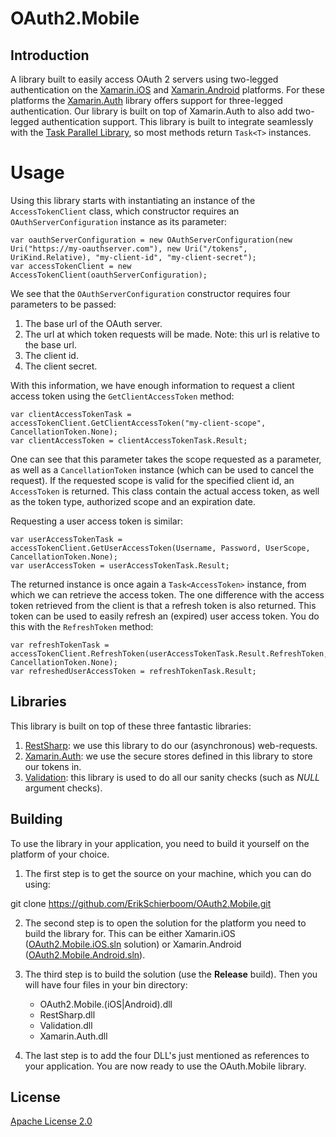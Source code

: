 # OAuth2.Mobile

## Introduction

A library built to easily access OAuth 2 servers using two-legged authentication on the [Xamarin.iOS](http://xamarin.com/ios) and [Xamarin.Android](http://xamarin.com/monoforandroid) platforms. For these platforms the [Xamarin.Auth](https://github.com/xamarin/Xamarin.Auth) library offers support for three-legged authentication. Our library is built on top of Xamarin.Auth to also add two-legged authentication support. This library is built to integrate seamlessly with the [Task Parallel Library](http://msdn.microsoft.com/en-us/library/dd460717.aspx), so most methods return `Task<T>` instances.

# Usage

Using this library starts with instantiating an instance of the `AccessTokenClient` class, which constructor requires an `OAuthServerConfiguration` instance as its parameter:

	var oauthServerConfiguration = new OAuthServerConfiguration(new Uri("https://my-oauthserver.com"), new Uri("/tokens", UriKind.Relative), "my-client-id", "my-client-secret");
    var accessTokenClient = new AccessTokenClient(oauthServerConfiguration);

We see that the `OAuthServerConfiguration` constructor requires four parameters to be passed:

1. The base url of the OAuth server.
2. The url at which token requests will be made. Note: this url is relative to the base url.
3. The client id.
4. The client secret.

With this information, we have enough information to request a client access token using the `GetClientAccessToken` method:

	var clientAccessTokenTask = accessTokenClient.GetClientAccessToken("my-client-scope", CancellationToken.None);
	var clientAccessToken = clientAccessTokenTask.Result;

One can see that this parameter takes the scope requested as a parameter, as well as a `CancellationToken` instance (which can be used to cancel the request).
If the requested scope is valid for the specified client id, an `AccessToken` is returned. This class contain the actual access token, as well as the token type, authorized scope and an expiration date.

Requesting a user access token is similar:

	var userAccessTokenTask = accessTokenClient.GetUserAccessToken(Username, Password, UserScope, CancellationToken.None);
    var userAccessToken = userAccessTokenTask.Result;

The returned instance is once again a `Task<AccessToken>` instance, from which we can retrieve the access token. The one difference with the access token retrieved from the client is that a refresh token is also returned. This token can be used to easily refresh an (expired) user access token. You do this with the `RefreshToken` method:

	var refreshTokenTask = accessTokenClient.RefreshToken(userAccessTokenTask.Result.RefreshToken, CancellationToken.None);
    var refreshedUserAccessToken = refreshTokenTask.Result;

## Libraries

This library is built on top of these three fantastic libraries:

1. [RestSharp](http://restsharp.org/): we use this library to do our (asynchronous) web-requests.
2. [Xamarin.Auth](https://github.com/xamarin/Xamarin.Auth): we use the secure stores defined in this library to store our tokens in.
3. [Validation](https://github.com/AArnott/Validation): this library is used to do all our sanity checks (such as _NULL_ argument checks).

## Building

To use the library in your application, you need to build it yourself on the platform of your choice. 

1. The first step is to get the source on your machine, which you can do using:

git clone https://github.com/ErikSchierboom/OAuth2.Mobile.git

2. The second step is to open the solution for the platform you need to build the library for. This can be either Xamarin.iOS ([OAuth2.Mobile.iOS.sln](OAuth2.Mobile.iOS.sln) solution) or Xamarin.Android ([OAuth2.Mobile.Android.sln](OAuth2.Mobile.Android.sln)). 

3. The third step is to build the solution (use the **Release** build). Then you will have four files in your bin directory:
	* OAuth2.Mobile.(iOS|Android).dll
    * RestSharp.dll
    * Validation.dll
    * Xamarin.Auth.dll

4. The last step is to add the four DLL's just mentioned as references to your application. You are now ready to use the OAuth.Mobile library.

## License
[Apache License 2.0](LICENSE.md)